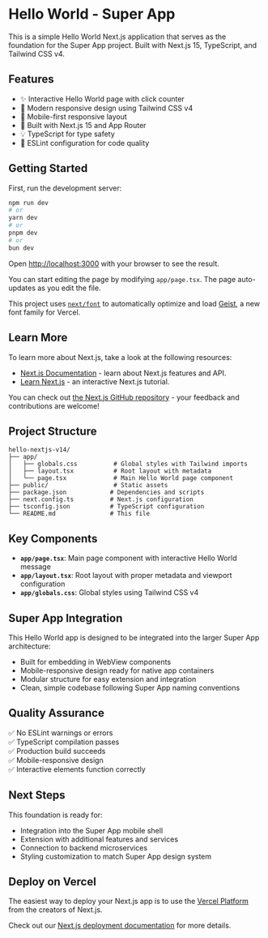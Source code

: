 # Hello World - Super App

This is a simple Hello World Next.js application that serves as the foundation for the Super App project. Built with Next.js 15, TypeScript, and Tailwind CSS v4.

## Features

- ✨ Interactive Hello World page with click counter
- 🎨 Modern responsive design using Tailwind CSS v4
- 📱 Mobile-first responsive layout
- 🚀 Built with Next.js 15 and App Router
- 💡 TypeScript for type safety
- 🔧 ESLint configuration for code quality

## Getting Started

First, run the development server:

```bash
npm run dev
# or
yarn dev
# or
pnpm dev
# or
bun dev
```

Open [http://localhost:3000](http://localhost:3000) with your browser to see the result.

You can start editing the page by modifying `app/page.tsx`. The page auto-updates as you edit the file.

This project uses [`next/font`](https://nextjs.org/docs/app/building-your-application/optimizing/fonts) to automatically optimize and load [Geist](https://vercel.com/font), a new font family for Vercel.

## Learn More

To learn more about Next.js, take a look at the following resources:

- [Next.js Documentation](https://nextjs.org/docs) - learn about Next.js features and API.
- [Learn Next.js](https://nextjs.org/learn) - an interactive Next.js tutorial.

You can check out [the Next.js GitHub repository](https://github.com/vercel/next.js) - your feedback and contributions are welcome!

## Project Structure

```
hello-nextjs-v14/
├── app/
│   ├── globals.css          # Global styles with Tailwind imports
│   ├── layout.tsx           # Root layout with metadata
│   └── page.tsx             # Main Hello World page component
├── public/                  # Static assets
├── package.json            # Dependencies and scripts
├── next.config.ts          # Next.js configuration
├── tsconfig.json           # TypeScript configuration
└── README.md               # This file
```

## Key Components

- **`app/page.tsx`**: Main page component with interactive Hello World message
- **`app/layout.tsx`**: Root layout with proper metadata and viewport configuration  
- **`app/globals.css`**: Global styles using Tailwind CSS v4

## Super App Integration

This Hello World app is designed to be integrated into the larger Super App architecture:

- Built for embedding in WebView components
- Mobile-responsive design ready for native app containers
- Modular structure for easy extension and integration
- Clean, simple codebase following Super App naming conventions

## Quality Assurance

✅ No ESLint warnings or errors  
✅ TypeScript compilation passes  
✅ Production build succeeds  
✅ Mobile-responsive design  
✅ Interactive elements function correctly  

## Next Steps

This foundation is ready for:
- Integration into the Super App mobile shell
- Extension with additional features and services
- Connection to backend microservices
- Styling customization to match Super App design system

## Deploy on Vercel

The easiest way to deploy your Next.js app is to use the [Vercel Platform](https://vercel.com/new?utm_medium=default-template&filter=next.js&utm_source=create-next-app&utm_campaign=create-next-app-readme) from the creators of Next.js.

Check out our [Next.js deployment documentation](https://nextjs.org/docs/app/building-your-application/deploying) for more details.
